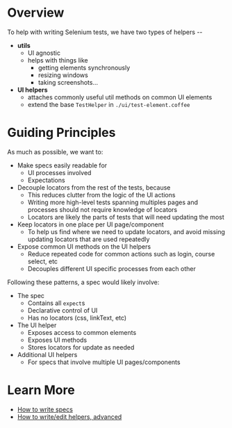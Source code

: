 # Overview

To help with writing Selenium tests, we have two types of helpers --
  * **utils**
    * UI agnostic
    * helps with things like
      * getting elements synchronously
      * resizing windows
      * taking screenshots...
  * **UI helpers**
    * attaches commonly useful util methods on common UI elements
    * extend the base `TestHelper` in `./ui/test-element.coffee`

# Guiding Principles

As much as possible, we want to:

  * Make specs easily readable for
    * UI processes involved
    * Expectations
  * Decouple locators from the rest of the tests, because
    * This reduces clutter from the logic of the UI actions
    * Writing more high-level tests spanning multiples pages and processes should not require knowledge of locators
    * Locators are likely the parts of tests that will need updating the most
  * Keep locators in one place per UI page/component
    * To help us find where we need to update locators, and avoid missing updating locators that are used repeatedly
  * Expose common UI methods on the UI helpers
    * Reduce repeated code for common actions such as login, course select, etc
    * Decouples different UI specific processes from each other

Following these patterns, a spec would likely involve:
  * The spec
    * Contains all `expect`s
    * Declarative control of UI
    * Has no locators (css, linkText, etc)
  * The UI helper
    * Exposes access to common elements
    * Exposes UI methods
    * Stores locators for update as needed
  * Additional UI helpers
    * For specs that involve multiple UI pages/components

# Learn More

* [How to write specs](./ui)
* [How to write/edit helpers, advanced](./ui/writing-a-helper.md)
